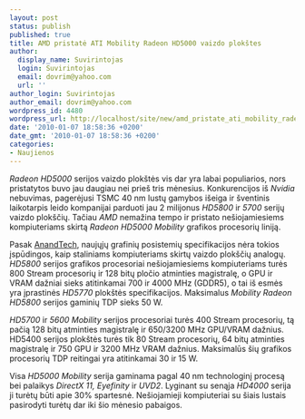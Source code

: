```yaml
---
layout: post
status: publish
published: true
title: AMD pristatė ATI Mobility Radeon HD5000 vaizdo plokštes
author:
  display_name: Suvirintojas
  login: Suvirintojas
  email: dovrim@yahoo.com
  url: ''
author_login: Suvirintojas
author_email: dovrim@yahoo.com
wordpress_id: 4480
wordpress_url: http://localhost/site/new/amd_pristate_ati_mobility_radeon_hd5000_vaizdo_plokste/
date: '2010-01-07 18:58:36 +0200'
date_gmt: '2010-01-07 18:58:36 +0200'
categories:
- Naujienos
---
```

<p><i>Radeon HD5000</i> serijos vaizdo plokštės vis dar yra labai populiarios, nors pristatytos buvo jau daugiau nei prieš tris mėnesius. Konkurencijos iš <i>Nvidia</i> nebuvimas, pagerėjusi TSMC 40 nm lustų gamybos išeiga ir šventinis laikotarpis leido kompanijai parduoti jau 2 milijonus <i>HD5800</i> ir <i>5700</i> serijų vaizdo plokščių. Tačiau <i>AMD</i> nemažina tempo ir pristato nešiojamiesiems kompiuteriams skirtą <i>Radeon HD5000 Mobility</i> grafikos procesorių liniją.</p>
<p>Pasak <a class="ns" href="http://www.anandtech.com/mobile/showdoc.aspx?i=3711">AnandTech</a>, naujųjų grafinių posistemių specifikacijos nėra tokios įspūdingos, kaip staliniams kompiuteriams skirtų vaizdo plokščių analogų. <i>HD5800</i> serijos grafikos procesoriai nešiojamiesiems kompiuteriams turės 800 Stream procesorių ir 128 bitų pločio atminties magistralę, o GPU ir VRAM dažniai sieks atitinkamai 700 ir 4000 MHz (GDDR5), o tai iš esmės yra įprastinės <i>HD5770</i> plokštės specifikacijos. Maksimalus <i>Mobility Radeon HD5800</i> serijos gaminių TDP sieks 50 W.</p>
<p><i>HD5700</i> ir <i>5600 Mobility</i> serijos procesoriai turės 400 Stream procesorių, tą pačią 128 bitų atminties magistralę ir 650/3200 MHz GPU/VRAM dažnius. HD5400 serijos plokštės turės tik 80 Stream procesorių, 64 bitų atminties magistralę ir 750 GPU ir 3200 MHz VRAM dažnius. Maksimalūs šių grafikos procesorių TDP reitingai yra atitinkamai 30 ir 15 W.</p>
<p>Visa <i>HD5000 Mobility</i> serija gaminama pagal 40 nm technologinį procesą bei palaikys <i>DirectX 11, Eyefinity</i> ir <i>UVD2</i>. Lyginant su senąja <i>HD4000</i> serija ji turėtų būti apie 30% spartesnė. Nešiojamieji kompiuteriai su šiais lustais pasirodyti turėtų dar iki šio mėnesio pabaigos.</p>
